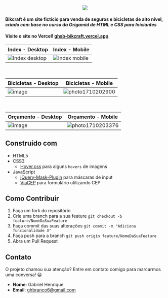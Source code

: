 <p align="center">
  <img src="https://github.com/gabriel-hsb/bikcraft/assets/110293122/040a9971-c15f-47c5-b6f1-81d61051b9d5"/>
</p>

#### Bikcraft é um site fictício para venda de seguros e bicicletas de alto nível, *criado com base no curso da Origamid de HTML e CSS para Iniciantes*
#### Visite o site no Vercel! [ ghsb-bikcraft.vercel.app](https://ghsb-bikcraft.vercel.app/)

|Index - Desktop | Index - Mobile |
|--|--|
| ![Index desktop](https://github.com/gabriel-hsb/bikcraft/assets/110293122/b7a62005-ff98-49ef-a04f-11b0d25528ff) |![Index mobile](https://github.com/gabriel-hsb/bikcraft/assets/110293122/8f4f1570-3e53-4f5a-8348-1b474c4e77da)  

<br>

|Bicicletas - Desktop | Bicicletas - Mobile |
|--|--|
|![image](https://github.com/gabriel-hsb/bikcraft/assets/110293122/0b01b66f-b4ce-4cf7-aa56-095db62f9ff0) |![photo1710202900](https://github.com/gabriel-hsb/bikcraft/assets/110293122/c5ae5ae0-f186-4ad1-aa5b-5e79bbea54ae)  |

<br>  

|Orçamento - Desktop  |Orçamento - Mobile  |
|--|--|
| ![image](https://github.com/gabriel-hsb/bikcraft/assets/110293122/e0f46639-9324-48e4-96db-0516955adc63) |![photo1710203376](https://github.com/gabriel-hsb/bikcraft/assets/110293122/8fce7e83-5c06-4665-953c-d43eef92e627)  |


## Construído com

 - HTML5
 - CSS3
	 - [Hover.css](https://github.com/IanLunn/Hover) para alguns `hovers` de imagens
 - JavaScript
	 - [jQuery-Mask-Plugin](https://github.com/igorescobar/jQuery-Mask-Plugin) para máscaras de input
	 - [ViaCEP](https://viacep.com.br/) para formulário utilizando CEP 

## Como Contribuir

 1. Faça um fork do repositório 
 2.  Crie uma branch para a sua feature `git checkout -b feature/NomeDaSuaFeature`
3. Faça commit das suas
    alterações `git commit -m "Adiciona funcionalidade X"` 
4. Faça push para a branch `git push origin feature/NomeDaSuaFeature`
5. Abra um Pull Request

## Contato 
O projeto chamou sua atenção? Entre em contato comigo para marcarmos uma conversa! 😀
 - **Nome**: Gabriel Henrique
 - **Email**: ghbranco6@gmail.com 



